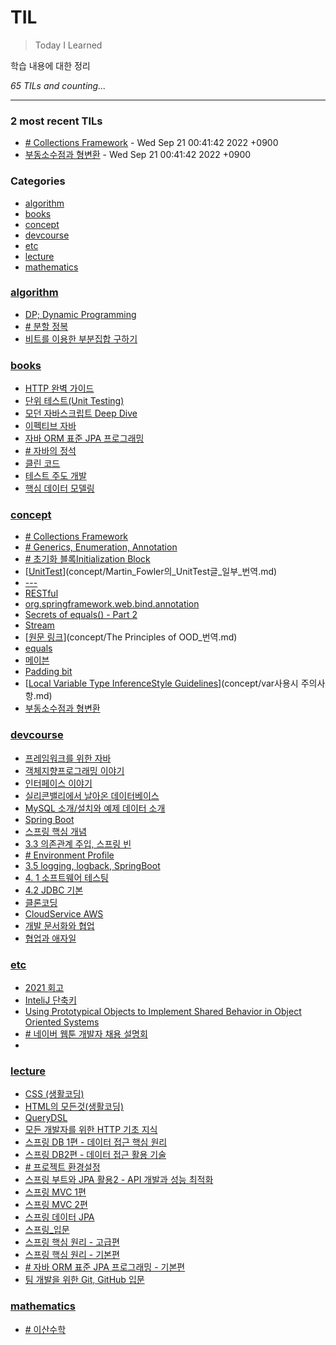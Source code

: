 # TIL
> Today I Learned

학습 내용에 대한 정리


_65 TILs and counting..._

---

### 2 most recent TILs

- [﻿# Collections Framework](concept/Collections_Framework.md) - Wed Sep 21 00:41:42 2022 +0900
- [부동소수점과 형변환](concept/부동_소수점과_형변환.md) - Wed Sep 21 00:41:42 2022 +0900

### Categories

- [algorithm](#algorithm)
- [books](#books)
- [concept](#concept)
- [devcourse](#devcourse)
- [etc](#etc)
- [lecture](#lecture)
- [mathematics](#mathematics)

### [algorithm](#algorithm)
- [DP; Dynamic Programming](algorithm/Dynamic_Programming.md)
- [﻿# 분할 정복](algorithm/분할_정복.md)
- [비트를 이용한 부분집합 구하기](algorithm/비트를_이용한_부분집합_구하기.md)

### [books](#books)
- [HTTP 완벽 가이드](books/HTTP_완벽_가이드.md)
- [단위 테스트(Unit Testing)](books/단위_테스트.md)
- [모던 자바스크립트 Deep Dive](books/모던_자바스크립트_Deep_Dive.md)
- [이펙티브 자바](books/이펙티브_자바.md)
- [자바 ORM 표준 JPA 프로그래밍](books/자바_ORM_표준_JPA_프로그래밍.md)
- [﻿# 자바의 정석](books/자바의_정석.md)
- [클린 코드](books/클린_코드.md)
- [테스트 주도 개발](books/테스트_주도_개발.md)
- [핵심 데이터 모델링](books/핵심_데이터_모델링.md)

### [concept](#concept)
- [﻿# Collections Framework](concept/Collections_Framework.md)
- [﻿# Generics, Enumeration, Annotation](concept/Generics,Enumeration,Annotation.md)
- [# 초기화 블록Initialization Block](concept/Initialization_Block.md)
- [[UnitTest](https://martinfowler.com/bliki/UnitTest.html)](concept/Martin_Fowler의_UnitTest글_일부_번역.md)
- [---](concept/Optional.md)
- [RESTful](concept/RESTful.md)
- [org.springframework.web.bind.annotation](concept/RequestParam.md)
- [Secrets of equals() - Part 2](concept/Secrets_of_Equals_Part2_번역.md)
- [Stream<T>](concept/Stream.md)
- [[원문 링크](http://www.butunclebob.com/ArticleS.UncleBob.PrinciplesOfOod)](concept/The Principles of OOD_번역.md)
- [equals](concept/equals.md)
- [메이븐](concept/maven.md)
- [Padding bit](concept/padding_bit.md)
- [[Local Variable Type InferenceStyle Guidelines](http://openjdk.java.net/projects/amber/guides/lvti-style-guide)](concept/var사용시 주의사항.md)
- [부동소수점과 형변환](concept/부동_소수점과_형변환.md)

### [devcourse](#devcourse)
- [프레임워크를 위한 자바](devcourse/1.1.프레임워크를_위한_자바.md)
- [객체지향프로그래밍 이야기](devcourse/1.2.객체지향_프로그래밍_이야기.md)
- [인터페이스 이야기](devcourse/1.3.인터페이스_이야기.md)
- [실리콘밸리에서 날아온 데이터베이스](devcourse/2.1.데이터베이스_시스템_소개.md)
- [MySQL 소개/설치와 예제 데이터 소개](devcourse/2.2.MySQL_소개.md)
- [Spring Boot](devcourse/3.1.스프링부트_시작.md)
- [스프링 핵심 개념](devcourse/3.2.스프링_핵심_개념.md)
- [3.3 의존관계 주입, 스프링 빈](devcourse/3.3.의존관계_주입,스프링_빈.md)
- [# Environment Profile](devcourse/3.4.환경설정.md)
- [3.5 logging, logback, SpringBoot](devcourse/3.5.logging,logback,SpringBoot.md)
- [4. 1 소프트웨어 테스팅](devcourse/4.1.소프트웨어_테스팅.md)
- [4.2 JDBC 기본](devcourse/4.2.JDBC_알아보기.md)
- [클론코딩](devcourse/6.클론코딩.md)
- [CloudService AWS](devcourse/CloudService_AWS.md)
- [개발 문서화와 협업](devcourse/개발_문서화와_협업.md)
- [협업과 애자일](devcourse/협업과_애자일.md)

### [etc](#etc)
- [2021 회고](etc/2021회고.md)
- [InteliJ 단축키](etc/InteliJ_단축키.md)
- [Using Prototypical Objects to Implement Shared Behavior in Object Oriented Systems](etc/Using_Prototypical_Objects_to_Implement_Shared_Behavior_in_Obiect_Oriented_Systems.md)
- [﻿# 네이버 웹툰 개발자 채용 설명회](etc/네이버_웹툰_개발자_채용_설명회.md)
- [﻿](etc/정보처리기사_실기.md)

### [lecture](#lecture)
- [CSS (생활코딩)](lecture/CSS(생활코딩).md)
- [HTML의 모든것(생활코딩)](lecture/HTML의_모든것(생활코딩).md)
- [QueryDSL](lecture/QueryDSL.md)
- [모든 개발자를 위한 HTTP 기초 지식](lecture/모든_개발자를_위한_HTTP_기초_지식.md)
- [스프링 DB 1편 - 데이터 접근 핵심 원리](lecture/스프링_DB1편.md)
- [스프링 DB2편 - 데이터 접근 활용 기술](lecture/스프링_DB2편.md)
- [# 프로젝트 환경설정](lecture/스프링_JPA_활용1.md)
- [스프링 부트와 JPA 활용2 - API 개발과 성능 최적화](lecture/스프링_JPA_활용2.md)
- [스프링 MVC 1편](lecture/스프링_MVC_1편.md)
- [스프링 MVC 2편](lecture/스프링_MVC_2편.md)
- [스프링 데이터 JPA](lecture/스프링_데이터_JPA.md)
- [스프링_입문](lecture/스프링_입문.md)
- [스프링 핵심 원리 - 고급편](lecture/스프링_핵심_원리_고급편.md)
- [스프링 핵심 원리 - 기본편](lecture/스프링_핵심_원리_기본편.md)
- [﻿# 자바 ORM 표준 JPA 프로그래밍 - 기본편](lecture/자바_ORM_표준_JPA_프로그래밍_기본편.md)
- [팀 개발을 위한 Git, GitHub 입문](lecture/팀_개발을_위한_Git,GitHub_입문.md)

### [mathematics](#mathematics)
- [﻿# 이산수학](mathematics/이산수학.md)


